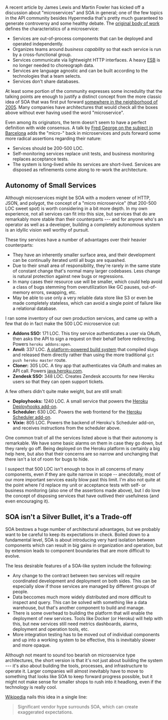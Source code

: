 A recent article by James Lewis and Martin Fowler has kicked off a discussion about "microservices" and SOA in general; one of the few topics in the API community besides Hypermedia that's pretty much guaranteed to generate controversy and some healthy debate. The [original body of work](http://martinfowler.com/articles/microservices.html) defines the characteristics of a microservice:

* Services are out-of-process components that can be deployed and operated independently.
* Organizes teams around _business capability_ so that each service is run by a cross-functional group.
* Services communicate via lightweight HTTP interfaces. A heavy [ESB](http://en.wikipedia.org/wiki/Enterprise_service_bus) is no longer needed to choreograph data.
* Services are language agnostic and can be built according to the technologies that a team selects.
* Services don't share databases.

At least some portion of the community expresses some incredulity that the talking points are enough to justify a distinct concept from the more classic idea of SOA that was first put forward [somewhere in the neighborhood of 2005](http://books.google.com/books/about/Service_Oriented_Architecture.html?id=qLrLngEACAAJ). Many companies have architectures that would check all the boxes above without ever having used the word "microservice".

Even among its originators, the term doesn't seem to have a perfect definition with wide consensus. A talk by [Fred George on the subject in Barcelona](https://www.youtube.com/watch?v=2rKEveL55TY) adds the "micro-" back in microservices and puts forward some more radical assertions regarding their nature:

* Services should be 200-500 LOC.
* Self-monitoring services replace unit tests, and business monitoring replaces acceptance tests.
* The system is long-lived while its services are short-lived. Services are disposed as refinements come along to re-work the architecture.

## Autonomy of Small Services

Although microservices might be SOA with a modern veneer of HTTP, JSON, and polygot, the concept of a "micro microservice" (that 200-500 LOC sweet spot) is worth considering in a bit more depth. In my own experience, not all services can fit into this size, but services that do are remarkably more stable than their counterparts --- and for anyone who's an operator as well as a developer, building a completely autonomous system is an idyllic vision well worthy of pursuit.

These tiny services have a number of advantages over their heavier counterparts:

* They have an inherently smaller surface area, and their development can be continually iterated until all bugs are squashed.
* Due to their small area of responsibility, they're rarely in the same state of constant change that's normal many larger codebases. Less change is natural protection against new bugs or regressions.
* In many cases their resource use will be smaller, which could help avoid a class of bugs stemming from overutilization like GC pauses, out-of-memory errors, swapping, etc.
* May be able to use only a very reliable data store like S3 or even be made completely stateless, which can avoid a single point of failure like a relational database.

I ran some inventory of our own production services, and came up with a few that do in fact make the 500 LOC microservice cut:

* **Addons SSO:** 171 LOC. This tiny service authenticates a user via OAuth, then asks the API to sign a request on their behalf before redirecting. Powers `heroku addons:open`.
* **Anvil:** 337 LOC. [A platform-powered build system](https://github.com/ddollar/heroku-anvil) that compiled slugs and released them directly rather than using the more traditional `git push heroku master` route.
* **Cloner:** 305 LOC. A tiny app that authenticates via OAuth and makes an API call. Powers [java.heroku.com](https://java.heroku.com).
* **Zendesk SSO:** 348 LOC. Creates Zendesk accounts for new Heroku users so that they can open support tickets.

A few others didn't quite make weight, but are still small:

* **Deployhooks:** 1240 LOC. A small service that powers the [Heroku Deployhooks add-on](https://devcenter.heroku.com/articles/deploy-hooks).
* **Scheduler:** 630 LOC. Powers the web frontend for the [Heroku Scheduler add-on](https://devcenter.heroku.com/articles/scheduler).
* **Vixie:** 805 LOC. Powers the backend of Heroku's Scheduler add-on, and receives instructions from the scheduler above.

One common trait of all the services listed above is that their autonomy is remarkable. We have some basic alarms on them in case they go down, but they rarely go off. Being deployed on the Heroku platform is certainly a big help here, but also that their concerns are so narrow and unchanging that there isn't a lot of room for bugs to hide.

I suspect that 500 LOC isn't enough to box in all concerns of many components, even if they are quite narrow in scope -- anecdotally, most of our more important services easily blow past this limit. I'm also not quite at the point where I'd replace my unit or acceptance tests with self- or business monitoring (also one of the assertions made above), but I do love the concept of disposing services that have outlived their usefulness (and even encouraging it).

## SOA isn't a Silver Bullet, it's a Trade-off

SOA bestows a huge number of architectural advantages, but we probably want to be careful to keep its expectations in check. Boiled down to a fundamental level, SOA is about introducing very hard isolation between components which can result in big gains in organization and operation, but by extension leads to component boundaries that are more difficult to evolve.

The less desirable features of a SOA-like system include the following:

* Any change to the contract between two services will require coordinated development and deployment on both sides. This can be especially slow if those services are managed by different groups of people.
* Data beccomes much more widely distributed and more difficult to inspect and query. This can be solved with something like a data warehouse, but that's another component to build and manage.
* There is some overhead to building the platform that will enable the deployment of new services. Tools like Docker (or Heroku) will help with this, but new services still need metrics dashboards, alarms, deployment and operation tools, etc.
* More integration testing has to be moved out of individual components and up into a working system to be effective, this is inevitably slower and more opaque.

Although not meant to sound too bearish on microservice type architectures, the short version is that it's not just about building the system --- it's also about building the tools, processes, and infrastructure to operate it. Larger companies will almost inevitably have to move to something that looks like SOA to keep forward progress possible, but it might not make sense for smaller shops to rush into it headlong, even if the technology is really cool.

[Wikipedia](http://en.wikipedia.org/wiki/Service-oriented_architecture) nails this idea in a single line:

> Significant vendor hype surrounds SOA, which can create exaggerated expectations.
